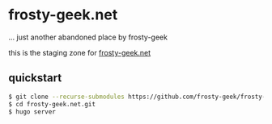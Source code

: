 # frosty-geek.net
... just another abandoned place by frosty-geek

this is the staging zone for [frosty-geek.net](https://frosty-geek.net)

## quickstart

```bash
$ git clone --recurse-submodules https://github.com/frosty-geek/frosty-geek.net.git
$ cd frosty-geek.net.git
$ hugo server
```

